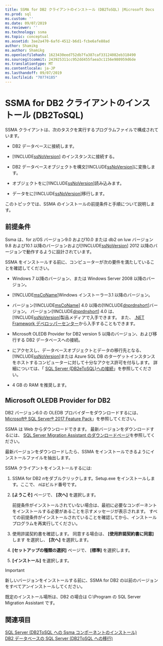 ```yaml
---
title: SSMA for DB2 クライアントのインストール (DB2ToSQL) |Microsoft Docs
ms.prod: sql
ms.custom: ''
ms.date: 09/07/2019
ms.reviewer: ''
ms.technology: ssma
ms.topic: conceptual
ms.assetid: 3ae2a470-6afd-4512-b6d1-fcbe6afe88ad
author: Shamikg
ms.author: Shamikg
ms.openlocfilehash: 1623430eed752db7fa387caf33124082eb318490
ms.sourcegitcommit: 243925311cc952dd455faea3c1156e980959d6de
ms.translationtype: MT
ms.contentlocale: ja-JP
ms.lasthandoff: 09/07/2019
ms.locfileid: "70774185"
---
```

# <a name="installing-ssma-for-db2-client-db2tosql"></a>SSMA for DB2 クライアントのインストール (DB2ToSQL)

SSMA クライアントは、次のタスクを実行するプログラムファイルで構成されています。  
  
- DB2 データベースに接続します。  
  
- [!INCLUDE[ssNoVersion](../../includes/ssnoversion-md.md)] のインスタンスに接続する。  
  
- DB2 データベースオブジェクトを構文[!INCLUDE[ssNoVersion](../../includes/ssnoversion-md.md)]に変換します。  
  
- オブジェクトをに[!INCLUDE[ssNoVersion](../../includes/ssnoversion-md.md)]読み込みます。  
  
- データをに[!INCLUDE[ssNoVersion](../../includes/ssnoversion-md.md)]移行します。  
  
このトピックでは、SSMA のインストールの前提条件と手順について説明します。  
  
## <a name="prerequisites"></a>前提条件

Ssma は、for z/OS バージョン9.0 および10.0 または db2 on luw バージョン9.8 および10.1 以降のバージョンおよび[!INCLUDE[ssNoVersion](../../includes/ssnoversion-md.md)] 2012 以降のバージョンで動作するように設計されています。  
  
SSMA をインストールする前に、コンピューターが次の要件を満たしていることを確認してください。  
  
- Windows 7 以降のバージョン、または Windows Server 2008 以降のバージョン。  
  
- [!INCLUDE[msCoName](../../includes/msconame_md.md)]Windows インストーラー3.1 以降のバージョン。  
  
- バージョン[!INCLUDE[msCoName](../../includes/msconame_md.md)] 4.0 以降の[!INCLUDE[dnprdnshort](../../includes/dnprdnshort_md.md)]バージョン。 バージョン[!INCLUDE[dnprdnshort](../../includes/dnprdnshort_md.md)] 4.0 は、 [!INCLUDE[ssNoVersion](../../includes/ssnoversion-md.md)]製品メディアで入手できます。 また、 [.NET Framework デベロッパーセンター](https://go.microsoft.com/fwlink/?LinkId=48882)から入手することもできます。  
  
- Microsoft OLEDB Provider for DB2 version 5 以降のバージョン、および移行する DB2 データベースへの接続。  
  
- にアクセスし、データベースオブジェクトとデータの移行先となる、 [!INCLUDE[ssNoVersion](../../includes/ssnoversion-md.md)]または Azure SQL DB のターゲットインスタンスをホストするコンピューターに対して十分なアクセス許可を付与します。 詳細については、「 [SQL Server &#40;DB2eToSQL&#41;への接続](../../ssma/db2/connecting-to-sql-server-db2etosql.md)」を参照してください。  
  
- 4 GB の RAM を推奨します。  
  
## <a name="microsoft-oledb-provider-for-db2"></a>Microsoft OLEDB Provider for DB2  

DB2 バージョン6.0 の OLEDB プロバイダーをダウンロードするには、 [Microsoft® SQL Server® 2017 Feature Pack](https://www.microsoft.com/download/details.aspx?id=55992)」を参照してください。

SSMA は Web からダウンロードできます。 最新バージョンをダウンロードするには、 [SQL Server Migration Assistant のダウンロードページ](https://aka.ms/ssmafordb2)を参照してください。  
  
最新バージョンをダウンロードしたら、SSMA をインストールできるようにインストールファイルを抽出します。  
  
SSMA クライアントをインストールするには:
  
1. SSMA for DB2 *n*をダブルクリックします。Setup.exe をインストールします。ここで、 *n*はビルド番号です。  
  
2. **[ようこそ]** ページで、 **[次へ]** を選択します。  
  
   前提条件がインストールされていない場合は、最初に必要なコンポーネントをインストールする必要があることを示すメッセージが表示されます。 すべての前提条件がインストールされていることを確認してから、インストールプログラムを再実行してください。  
  
3. 使用許諾契約書を確認します。 同意する場合は、 **[使用許諾契約書に同意]** します を選択し、 **[次へ]** を選択します。  
  
4. **[セットアップの種類の選択]** ページで、 **[標準]** を選択します。  
  
5. **[インストール]** を選択します。  
  
> [!IMPORTANT]  
> 新しいバージョンをインストールする前に、SSMA for DB2 の以前のバージョンをすべてアンインストールしてください。
  
既定のインストール場所は、DB2 の場合は C:\Program の SQL Server Migration Assistant です。  
  
## <a name="see-also"></a>関連項目

[SQL Server &#40;DB2ToSQL への Ssma コンポーネントのインストール&#41;](../../ssma/db2/installing-ssma-components-on-sql-server-db2tosql.md)  
[DB2 データベースの SQL Server &#40;DB2ToSQL への移行&#41;](../../ssma/db2/migrating-db2-databases-to-sql-server-db2tosql.md)  
